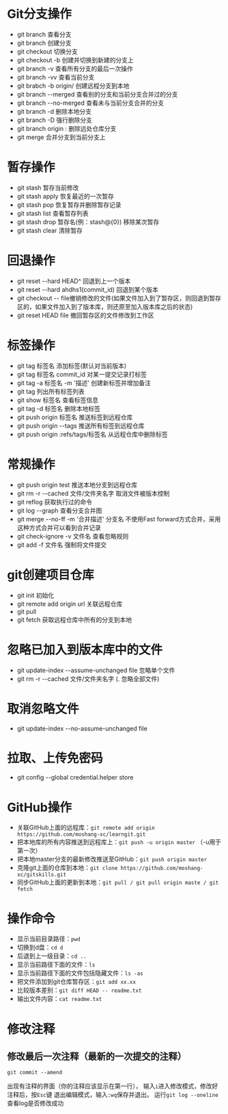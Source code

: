 # Git分支操作
- git branch 查看分支
- git branch <name> 创建分支
- git checkout <name> 切换分支
- git checkout -b <name> 创建并切换到新建的分支上
- git branch -v 查看所有分支的最后一次操作
- git branch -vv 查看当前分支
- git brabch -b <name> origin/<name> 创建远程分支到本地
- git branch --merged 查看别的分支和当前分支合并过的分支
- git branch --no-merged 查看未与当前分支合并的分支
- git branch -d <name> 删除本地分支
- git branch -D <name> 强行删除分支
- git branch origin :<name> 删除远处仓库分支
- git merge <name> 合并分支到当前分支上

# 暂存操作
- git stash 暂存当前修改
- git stash apply 恢复最近的一次暂存
- git stash pop 恢复暂存并删除暂存记录
- git stash list 查看暂存列表
- git stash drop 暂存名(例：stash@{0}) 移除某次暂存
- git stash clear 清除暂存

# 回退操作
- git reset --hard HEAD^ 回退到上一个版本
- git reset --hard ahdhs1(commit_id) 回退到某个版本
- git checkout -- file撤销修改的文件(如果文件加入到了暂存区，则回退到暂存区的，如果文件加入到了版本库，则还原至加入版本库之后的状态)
- git reset HEAD file 撤回暂存区的文件修改到工作区

# 标签操作
- git tag 标签名 添加标签(默认对当前版本)
- git tag 标签名 commit_id 对某一提交记录打标签
- git tag -a 标签名 -m '描述' 创建新标签并增加备注
- git tag 列出所有标签列表
- git show 标签名 查看标签信息
- git tag -d 标签名 删除本地标签
- git push origin 标签名 推送标签到远程仓库
- git push origin --tags 推送所有标签到远程仓库
- git push origin :refs/tags/标签名 从远程仓库中删除标签

# 常规操作
- git push origin test 推送本地分支到远程仓库
- git rm -r --cached 文件/文件夹名字 取消文件被版本控制
- git reflog 获取执行过的命令
- git log --graph 查看分支合并图
- git merge --no-ff -m '合并描述' 分支名 不使用Fast forward方式合并，采用这种方式合并可以看到合并记录
- git check-ignore -v 文件名 查看忽略规则
- git add -f 文件名 强制将文件提交

# git创建项目仓库
- git init 初始化
- git remote add origin url 关联远程仓库
- git pull
- git fetch 获取远程仓库中所有的分支到本地

# 忽略已加入到版本库中的文件
- git update-index --assume-unchanged file 忽略单个文件
- git rm -r --cached 文件/文件夹名字 (. 忽略全部文件)

# 取消忽略文件
- git update-index --no-assume-unchanged file

# 拉取、上传免密码
- git config --global credential.helper store

# GitHub操作 
- 关联GitHub上面的远程库：`git remote add origin https://github.com/moshang-xc/learngit.git` 
- 把本地库的所有内容推送到远程库上：`git push -u origin master` （-u用于第一次）
- 把本地master分支的最新修改推送至GitHub：`git push origin master` 
- 克隆git上面的仓库到本地：`git clone https://github.com/moshang-xc/gitskills.git` 
- 同步GitHub上面的更新到本地：`git pull / git pull origin maste / git fetch`

# 操作命令 
- 显示当前目录路径：`pwd` 
- 切换到d盘：`cd d` 
- 后退到上一级目录：`cd ..` 
- 显示当前路径下面的文件：`ls` 
- 显示当前路径下面的文件包括隐藏文件：`ls -as`
- 把文件添加到git仓库暂存区：`git add xx.xx` 
- 比较版本差别：`git diff HEAD -- readme.txt` 
- 输出文件内容：`cat readme.txt` 


# 修改注释

## 修改最后一次注释（最新的一次提交的注释）
```
git commit --amend
```
出现有注释的界面（你的注释应该显示在第一行）， 输入`i`进入修改模式，修改好注释后，按`Esc`键 退出编辑模式，输入`:wq`保存并退出。
运行`git log --oneline`查看log是否修改成功

